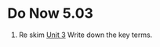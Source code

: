 # Do Now 5.03

1. Re skim [Unit 3](http://earsketch.gatech.edu/category/unit-3) Write down the key terms. 
